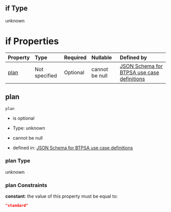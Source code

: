 ## if Type

unknown

# if Properties

| Property      | Type          | Required | Nullable       | Defined by                                                                                                                                                                                                                                  |
| :------------ | :------------ | :------- | :------------- | :------------------------------------------------------------------------------------------------------------------------------------------------------------------------------------------------------------------------------------------ |
| [plan](#plan) | Not specified | Optional | cannot be null | [JSON Schema for BTPSA use case definitions](btpsa-usecase-properties-services-items-allof-1-then-allof-73-then-allof-0-if-properties-plan.md "undefined#/properties/services/items/allOf/1/then/allOf/73/then/allOf/0/if/properties/plan") |

## plan



`plan`

*   is optional

*   Type: unknown

*   cannot be null

*   defined in: [JSON Schema for BTPSA use case definitions](btpsa-usecase-properties-services-items-allof-1-then-allof-73-then-allof-0-if-properties-plan.md "undefined#/properties/services/items/allOf/1/then/allOf/73/then/allOf/0/if/properties/plan")

### plan Type

unknown

### plan Constraints

**constant**: the value of this property must be equal to:

```json
"standard"
```
